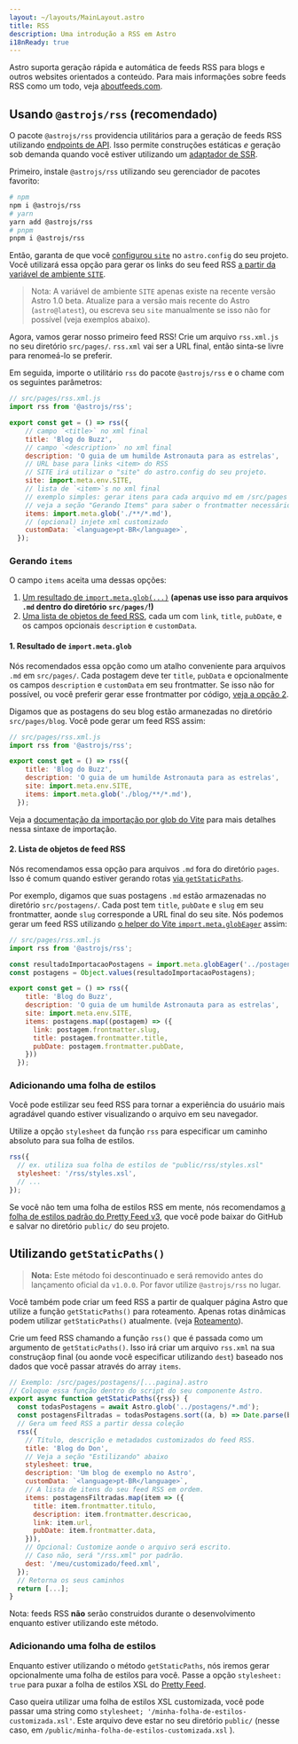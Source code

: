 ```yaml
---
layout: ~/layouts/MainLayout.astro
title: RSS
description: Uma introdução a RSS em Astro
i18nReady: true
---
```


Astro suporta geração rápida e automática de feeds RSS para blogs e outros websites orientados a conteúdo. Para mais informações sobre feeds RSS como um todo, veja [aboutfeeds.com](https://aboutfeeds.com/).

## Usando `@astrojs/rss` (recomendado)

O pacote `@astrojs/rss` providencia utilitários para a geração de feeds RSS utilizando [endpoints de API](/pt-BR/core-concepts/astro-pages/#páginas-não-html). Isso permite construções estáticas *e* geração sob demanda quando você estiver utilizando um [adaptador de SSR](/pt-BR/guides/server-side-rendering/#habilitando-o-ssr-em-seu-projeto).

Primeiro, instale `@astrojs/rss` utilizando seu gerenciador de pacotes favorito:

```bash
# npm
npm i @astrojs/rss
# yarn
yarn add @astrojs/rss
# pnpm
pnpm i @astrojs/rss
```

Então, garanta de que você [configurou `site`](/pt-BR/reference/configuration-reference/#site) no `astro.config` do seu projeto. Você utilizará essa opção para gerar os links do seu feed RSS [a partir da variável de ambiente `SITE`](/pt-BR/guides/environment-variables/#default-environment-variables).

> Nota: A variável de ambiente `SITE` apenas existe na recente versão Astro 1.0 beta. Atualize para a versão mais recente do Astro (`astro@latest`), ou escreva seu `site` manualmente se isso não for possível (veja exemplos abaixo).

Agora, vamos gerar nosso primeiro feed RSS! Crie um arquivo `rss.xml.js` no seu diretório `src/pages/`. `rss.xml` vai ser a URL final, então sinta-se livre para renomeá-lo se preferir.

Em seguida, importe o utilitário `rss` do pacote `@astrojs/rss` e o chame com os seguintes parâmetros:

```js
// src/pages/rss.xml.js
import rss from '@astrojs/rss';

export const get = () => rss({
    // campo `<title>` no xml final
    title: 'Blog do Buzz',
    // campo `<description>` no xml final
    description: 'O guia de um humilde Astronauta para as estrelas',
    // URL base para links <item> do RSS
    // SITE irá utilizar o "site" do astro.config do seu projeto.
    site: import.meta.env.SITE,
    // lista de `<item>`s no xml final
    // exemplo simples: gerar itens para cada arquivo md em /src/pages
    // veja a seção "Gerando Items" para saber o frontmatter necessário e casos de uso mais avançados
    items: import.meta.glob('./**/*.md'),
    // (opcional) injete xml customizado
    customData: `<language>pt-BR</language>`,
  });
```

### Gerando `items`

O campo `items` aceita uma dessas opções:
1. [Um resultado de `import.meta.glob(...)`](#1-resultado-de-importmetaglob) **(apenas use isso para arquivos `.md` dentro do diretório `src/pages/`!)**
2. [Uma lista de objetos de feed RSS](#2-lista-de-objetos-de-feed-rss), cada um com `link`, `title`, `pubDate`, e os campos opcionais `description` e `customData`.

#### 1. Resultado de `import.meta.glob`

Nós recomendados essa opção como um atalho conveniente para arquivos `.md` em `src/pages/`. Cada postagem deve ter `title`, `pubData` e opcionalmente os campos `description` e `customData` em seu frontmatter. Se isso não for possível, ou você preferir gerar esse frontmatter por código, [veja a opção 2](#2-lista-de-objetos-de-feed-rss).

Digamos que as postagens do seu blog estão armanezadas no diretório `src/pages/blog`. Você pode gerar um feed RSS assim:

```js
// src/pages/rss.xml.js
import rss from '@astrojs/rss';

export const get = () => rss({
    title: 'Blog do Buzz',
    description: 'O guia de um humilde Astronauta para as estrelas',
    site: import.meta.env.SITE,
    items: import.meta.glob('./blog/**/*.md'),
  });
```

Veja a [documentação da importação por glob do Vite](https://vitejs.dev/guide/features.html#glob-import) para mais detalhes nessa sintaxe de importação.

#### 2. Lista de objetos de feed RSS

Nós recomendamos essa opção para arquivos `.md` fora do diretório `pages`. Isso é comum quando estiver gerando rotas [via `getStaticPaths`](/pt-BR/reference/api-reference/#getstaticpaths).

Por exemplo, digamos que suas postagens `.md` estão armazenadas no diretório `src/postagens/`. Cada post tem `title`, `pubDate` e `slug` em seu frontmatter, aonde `slug` corresponde a URL final do seu site. Nós podemos gerar um feed RSS utilizando [o helper do Vite `import.meta.globEager`](https://vitejs.dev/guide/features.html#glob-import) assim:

```js
// src/pages/rss.xml.js
import rss from '@astrojs/rss';

const resultadoImportacaoPostagens = import.meta.globEager('../postagens/**/*.md');
const postagens = Object.values(resultadoImportacaoPostagens);

export const get = () => rss({
    title: 'Blog do Buzz',
    description: 'O guia de um humilde Astronauta para as estrelas',
    site: import.meta.env.SITE,
    items: postagens.map((postagem) => ({
      link: postagem.frontmatter.slug,
      title: postagem.frontmatter.title,
      pubDate: postagem.frontmatter.pubDate,
    }))
  });
```

### Adicionando uma folha de estilos

Você pode estilizar seu feed RSS para tornar a experiência do usuário mais agradável quando estiver visualizando o arquivo em seu navegador.

Utilize a opção `stylesheet` da função `rss` para especificar um caminho absoluto para sua folha de estilos.

```js
rss({
  // ex. utiliza sua folha de estilos de "public/rss/styles.xsl"
  stylesheet: '/rss/styles.xsl',
  // ...
});
```

Se você não tem uma folha de estilos RSS em mente, nós recomendamos [a folha de estilos padrão do Pretty Feed v3](https://github.com/genmon/aboutfeeds/blob/main/tools/pretty-feed-v3.xsl), que você pode baixar do GitHub e salvar no diretório `public/` do seu projeto.

## Utilizando `getStaticPaths()`

> **Nota:** Este método foi descontinuado e será removido antes do lançamento oficial da `v1.0.0`. Por favor utilize `@astrojs/rss` no lugar.

Você também pode criar um feed RSS a partir de qualquer página Astro que utilize a função `getStaticPaths()` para roteamento. Apenas rotas dinâmicas podem utilizar `getStaticPaths()` atualmente. (veja [Roteamento](/pt-BR/core-concepts/routing/)).

Crie um feed RSS chamando a função `rss()` que é passada como um argumento de `getStaticPaths()`. Isso irá criar um arquivo `rss.xml` na sua construçãop final (ou aonde você especificar utilizando `dest`) baseado nos dados que você passar através do array `items`.

```js
// Exemplo: /src/pages/postagens/[...pagina].astro
// Coloque essa função dentro do script do seu componente Astro.
export async function getStaticPaths({rss}) {
  const todasPostagens = await Astro.glob('../postagens/*.md');
  const postagensFiltradas = todasPostagens.sort((a, b) => Date.parse(b.frontmatter.data) - Date.parse(a.frontmatter.data));
  // Gera um feed RSS a partir dessa coleção
  rss({
    // Título, descrição e metadados customizados do feed RSS.
    title: 'Blog do Don',
    // Veja a seção "Estilizando" abaixo
    stylesheet: true,
    description: 'Um blog de exemplo no Astro',
    customData: `<language>pt-BR</language>`,
    // A lista de itens do seu feed RSS em ordem.
    items: postagensFiltradas.map(item => ({
      title: item.frontmatter.titulo,
      description: item.frontmatter.descricao,
      link: item.url,
      pubDate: item.frontmatter.data,
    })),
    // Opcional: Customize aonde o arquivo será escrito.
    // Caso não, será "/rss.xml" por padrão.
    dest: '/meu/customizado/feed.xml',
  });
  // Retorna os seus caminhos
  return [...];
}
```

Nota: feeds RSS **não** serão construidos durante o desenvolvimento enquanto estiver utilizando este método.

### Adicionando uma folha de estilos

Enquanto estiver utilizando o método `getStaticPaths`, nós iremos gerar opcionalmente uma folha de estilos para você. Passe a opção `stylesheet: true` para puxar a folha de estilos XSL do [Pretty Feed](https://github.com/genmon/aboutfeeds/blob/main/tools/pretty-feed-v3.xsl).

Caso queira utilizar uma folha de estilos XSL customizada, você pode passar uma string como `stylesheet; '/minha-folha-de-estilos-customizada.xsl'`. Este arquivo deve estar no seu diretório `public/` (nesse caso, em `/public/minha-folha-de-estilos-customizada.xsl` ).
